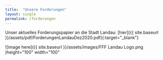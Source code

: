 ```yaml
---
title:  "Unsere Forderungen"
layout: single
permalink: /forderungen
---
```


Unser aktuelles Forderungspapier an die Stadt Landau:
[hier]({{ site.baseurl }}/assets/pdf/ForderungenLandauDez2020.pdf){:target="_blank"}


![image here]({{ site.baseurl }}/assets/images/FFF Landau Logo.png )height="100" width="100"
